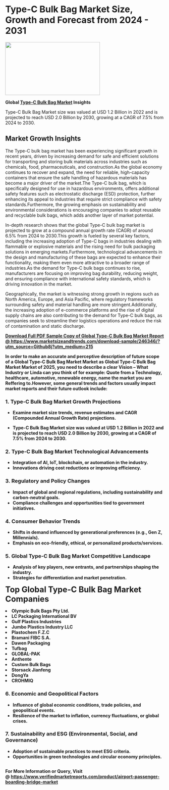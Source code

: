 <H1>Type-C Bulk Bag Market Size, Growth and Forecast from 2024 - 2031</H1><img class="aligncenter size-medium wp-image-584254" src="https://thirdeyenews.in/wp-content/uploads/2024/09/Global-Market-Research-300x168.jpeg" alt="" width="300" height="168" /><p><strong>Global&nbsp;<a href="https://www.marketsizeandtrends.com/download-sample/246346/?utm_source=Github8j?utm_medium=215">Type-C Bulk Bag Market</a> Insights</strong></p><p>Type-C Bulk Bag Market size was valued at USD 1.2 Billion in 2022 and is projected to reach USD 2.0 Billion by 2030, growing at a CAGR of 7.5% from 2024 to 2030.</p><p><h2>Market Growth Insights</h2> <p>The Type-C bulk bag market has been experiencing significant growth in recent years, driven by increasing demand for safe and efficient solutions for transporting and storing bulk materials across industries such as chemicals, food, pharmaceuticals, and construction.As the global economy continues to recover and expand, the need for reliable, high-capacity containers that ensure the safe handling of hazardous materials has become a major driver of the market.The Type-C bulk bag, which is specifically designed for use in hazardous environments, offers additional safety features such as electrostatic discharge (ESD) protection, further enhancing its appeal to industries that require strict compliance with safety standards.Furthermore, the growing emphasis on sustainability and environmental considerations is encouraging companies to adopt reusable and recyclable bulk bags, which adds another layer of market potential.</p> <p><strong><a href="#"></a></strong></p> <p>In-depth research shows that the global Type-C bulk bag market is projected to grow at a compound annual growth rate (CAGR) of around 6.5% from 2024 to 2030.This growth is fueled by several key factors, including the increasing adoption of Type-C bags in industries dealing with flammable or explosive materials and the rising need for bulk packaging solutions in emerging markets.Furthermore, technological advancements in the design and manufacturing of these bags are expected to enhance their functionality, making them even more attractive to a broader range of industries.As the demand for Type-C bulk bags continues to rise, manufacturers are focusing on improving bag durability, reducing weight, and ensuring compliance with international safety standards, which is driving innovation in the market.</p> <p>Geographically, the market is witnessing strong growth in regions such as North America, Europe, and Asia Pacific, where regulatory frameworks surrounding safety and material handling are more stringent.Additionally, the increasing adoption of e-commerce platforms and the rise of digital supply chains are also contributing to the demand for Type-C bulk bags, as companies seek to streamline their logistics operations and reduce the risk of contamination and static discharge.</p> <p><strong><a href="#"></p><p><span class=""><strong>Download Full PDF Sample Copy of Global Type-C Bulk Bag Market Report</strong> @ <a href="https://www.marketsizeandtrends.com/download-sample/246346/?utm_source=Github8j?utm_medium=215" target="_blank">https://www.marketsizeandtrends.com/download-sample/246346/?utm_source=Github8j?utm_medium=215</a></span></p><p>In order to make an accurate and perceptive description of future scope of a Global&nbsp;Type-C Bulk Bag Market Market as Global&nbsp;Type-C Bulk Bag Market Market of 2025, you need to describe a clear Vision &ndash; What Industry or Linda can you think of for example: Quote from a Technology, healthcare, automotive, renewable energy, name the market you are Reffering to.However, some general trends and factors usually impact market reports and their future outlook include:</p><h3>1.&nbsp;<strong>Type-C Bulk Bag Market Growth Projections</strong></h3><ul><li>Examine market size trends, revenue estimates and CAGR (Compounded Annual Growth Rate) projections.</li><li><p>Type-C Bulk Bag Market size was valued at USD 1.2 Billion in 2022 and is projected to reach USD 2.0 Billion by 2030, growing at a CAGR of 7.5% from 2024 to 2030.</p></li></ul><h3>2.&nbsp;<strong>Type-C Bulk Bag Market Technological Advancements</strong></h3><ul><li>Integration of AI, IoT, blockchain, or automation in the industry.</li><li>Innovations driving cost reductions or improving efficiency.</li></ul><h3>3.&nbsp;<strong>Regulatory and Policy Changes</strong></h3><ul><li>Impact of global and regional regulations, including sustainability and carbon-neutral goals.</li><li>Compliance challenges and opportunities tied to government initiatives.</li></ul><h3>4.&nbsp;<strong>Consumer Behavior Trends</strong></h3><ul><li>Shifts in demand influenced by generational preferences (e.g., Gen Z, Millennials).</li><li>Emphasis on eco-friendly, ethical, or personalized products/services.</li></ul><h3>5.&nbsp;<strong>Global Type-C Bulk Bag Market Competitive Landscape</strong></h3><ul><li>Analysis of key players, new entrants, and partnerships shaping the industry.</li><li>Strategies for differentiation and market penetration.</li></ul><p data-pm-slice="1 1 []"><span style="color: inherit; font-family: inherit; font-size: 25px;">Top Global Type-C Bulk Bag Market Companies</span></p><div class="" data-test-id=""><p><li>Olympic Bulk Bags Pty Ltd.</li><li> LC Packaging International BV</li><li> Gulf Plastics Industries</li><li> Jumbo Plastics Industry LLC</li><li> Plastochem F.Z.C</li><li> Bramani FIBC S.A.</li><li> Dawen Packaging</li><li> Tufbag</li><li> GLOBAL-PAK</li><li> Anthente</li><li> Custom Bulk Bags</li><li> Storsack Jianfeng</li><li> DongYa</li><li> CROHMIQ</li></p></div><h3>6.&nbsp;<strong>Economic and Geopolitical Factors</strong></h3><ul><li>Influence of global economic conditions, trade policies, and geopolitical events.</li><li>Resilience of the market to inflation, currency fluctuations, or global crises.</li></ul><h3>7.&nbsp;<strong>Sustainability and ESG (Environmental, Social, and Governance)</strong></h3><ul><li>Adoption of sustainable practices to meet ESG criteria.</li><li>Opportunities in green technologies and circular economy principles.</li></ul><h2><strong style="font-size: 14px;">For More Information or Query, Visit @&nbsp;</strong><a style="background-color: #ffffff; font-size: 14px;" href="https://www.marketsizeandtrends.com/report/type-c-bulk-bag-market/" target="_blank">https://www.verifiedmarketreports.com/product/airport-passenger-boarding-bridge-market</a></h2>